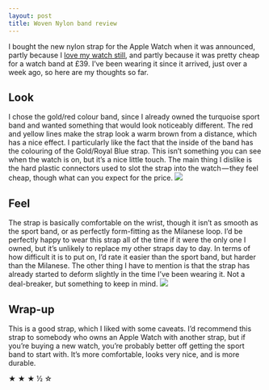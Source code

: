 ```yaml
---
layout: post
title: Woven Nylon band review
---
```

I bought the new nylon strap for the Apple Watch when it was announced, partly because I [love my watch still](/2016/03/11/the-apple-watch-nearly-one-year-in.html), and partly because it was pretty cheap for a watch band at £39. I’ve been wearing it since it arrived, just over a week ago, so here are my thoughts so far.

## Look

I chose the gold/red colour band, since I already owned the turquoise sport band and wanted something that would look noticeably different. The red and yellow lines make the strap look a warm brown from a distance, which has a nice effect. I particularly like the fact that the inside of the band has the colouring of the Gold/Royal Blue strap. This isn’t something you can see when the watch is on, but it’s a nice little touch. The main thing I dislike is the hard plastic connectors used to slot the strap into the watch — they feel cheap, though what can you expect for the price.
![](/assets/images/2016-04-08-watch1.jpeg)

## Feel

The strap is basically comfortable on the wrist, though it isn’t as smooth as the sport band, or as perfectly form-fitting as the Milanese loop. I’d be perfectly happy to wear this strap all of the time if it were the only one I owned, but it’s unlikely to replace my other straps day to day. In terms of how difficult it is to put on, I’d rate it easier than the sport band, but harder than the Milanese. The other thing I have to mention is that the strap has already started to deform slightly in the time I’ve been wearing it. Not a deal-breaker, but something to keep in mind.
![](/assets/images/2016-04-08-watch2.jpeg)

## Wrap-up

This is a good strap, which I liked with some caveats. I’d recommend this strap to somebody who owns an Apple Watch with another strap, but if you’re buying a new watch, you’re probably better off getting the sport band to start with. It’s more comfortable, looks very nice, and is more durable.

★ ★ ★ ½ ☆